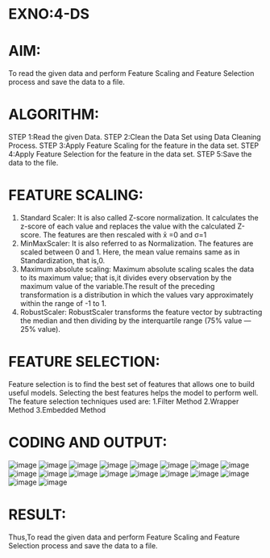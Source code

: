 # EXNO:4-DS
# AIM:
To read the given data and perform Feature Scaling and Feature Selection process and save the
data to a file.

# ALGORITHM:
STEP 1:Read the given Data.
STEP 2:Clean the Data Set using Data Cleaning Process.
STEP 3:Apply Feature Scaling for the feature in the data set.
STEP 4:Apply Feature Selection for the feature in the data set.
STEP 5:Save the data to the file.

# FEATURE SCALING:
1. Standard Scaler: It is also called Z-score normalization. It calculates the z-score of each value and replaces the value with the calculated Z-score. The features are then rescaled with x̄ =0 and σ=1
2. MinMaxScaler: It is also referred to as Normalization. The features are scaled between 0 and 1. Here, the mean value remains same as in Standardization, that is,0.
3. Maximum absolute scaling: Maximum absolute scaling scales the data to its maximum value; that is,it divides every observation by the maximum value of the variable.The result of the preceding transformation is a distribution in which the values vary approximately within the range of -1 to 1.
4. RobustScaler: RobustScaler transforms the feature vector by subtracting the median and then dividing by the interquartile range (75% value — 25% value).

# FEATURE SELECTION:
Feature selection is to find the best set of features that allows one to build useful models. Selecting the best features helps the model to perform well.
The feature selection techniques used are:
1.Filter Method
2.Wrapper Method
3.Embedded Method

# CODING AND OUTPUT:
     
      
![image](https://github.com/user-attachments/assets/59aa11b3-474c-4fe4-b628-08b150858eed)
![image](https://github.com/user-attachments/assets/682ae884-ccaa-4b12-89e5-ad86d93ab5af)
![image](https://github.com/user-attachments/assets/00f10d0f-9f70-477c-a897-59a6bdc9ee25)
![image](https://github.com/user-attachments/assets/1b093ed3-bc44-4bd7-9b37-4c2dae4f8454)
![image](https://github.com/user-attachments/assets/e4236dd4-cea1-45ae-90c9-c7641d7017a1)
![image](https://github.com/user-attachments/assets/579c171d-0712-4207-af53-76a9e76eab52)
![image](https://github.com/user-attachments/assets/404949f9-d364-4a12-9960-1869cea7d44e)
![image](https://github.com/user-attachments/assets/d40b5399-089c-4f7c-9a70-bc4c18bcd600)
![image](https://github.com/user-attachments/assets/44b1cf64-8f02-415f-bdae-6759d0fccb22)
![image](https://github.com/user-attachments/assets/c1b0468e-6174-41c6-bcd9-f7f0e98f1742)
![image](https://github.com/user-attachments/assets/80843b38-7309-4665-8880-0f5d3e462330)
![image](https://github.com/user-attachments/assets/3921cecd-03fc-4fce-984b-9d458d12de1c)
![image](https://github.com/user-attachments/assets/1cd9fdee-8a07-455c-9d7a-83b35ea55f26)
![image](https://github.com/user-attachments/assets/3aa20af8-e19a-44bb-a742-b86253b20461)
![image](https://github.com/user-attachments/assets/81c9935a-ce16-4691-9961-0cc395053031)
![image](https://github.com/user-attachments/assets/b6b4b6f8-dadc-4dd8-887b-3179a96e97fa)
![image](https://github.com/user-attachments/assets/650c5ada-6f7e-4734-89a2-4b6f6dd0f83b)
![image](https://github.com/user-attachments/assets/58314c91-ad24-48c6-bc12-3f596d7463f1)

# RESULT:
  Thus,To read the given data and perform Feature Scaling and Feature Selection process and save the
data to a file.    
